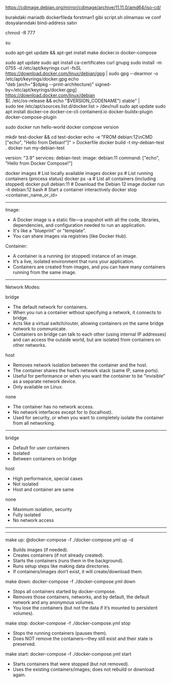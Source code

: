 https://cdimage.debian.org/mirror/cdimage/archive/11.11.0/amd64/iso-cd/

burakdaki mariadb dockerfileda forstman1 gibi script.sh olmaması ve conf dosyalarındaki bind-address satırı

chmod -R 777

su

sudo apt-get update && apt-get install make docker.io docker-compose

sudo apt update
sudo apt install ca-certificates curl gnupg
sudo install -m 0755 -d /etc/apt/keyrings
curl -fsSL https://download.docker.com/linux/debian/gpg | sudo gpg --dearmor -o /etc/apt/keyrings/docker.gpg
echo \
  "deb [arch="$(dpkg --print-architecture)" signed-by=/etc/apt/keyrings/docker.gpg] https://download.docker.com/linux/debian \
  $(. /etc/os-release && echo "$VERSION_CODENAME") stable" | \
  sudo tee /etc/apt/sources.list.d/docker.list > /dev/null
sudo apt update
sudo apt install docker-ce docker-ce-cli containerd.io docker-buildx-plugin docker-compose-plugin

sudo docker run hello-world
docker compose version

mkdir test-docker && cd test-docker
echo -e "FROM debian:12\nCMD [\"echo\", \"Hello from Debian!\"]" > Dockerfile
docker build -t my-debian-test .
docker run my-debian-test

version: "3.9"
services:
  debian-test:
    image: debian:11
    command: ["echo", "Hello from Docker Compose!"]

docker images          # List locally available images
docker ps              # List running containers (process status)
docker ps -a           # List all containers (including stopped)
docker pull debian:11  # Download the Debian 12 image
docker run -it debian:12 bash  # Start a container interactively
docker stop <container_name_or_id>

----

Image:
- A Docker image is a static file—a snapshot with all the code, libraries, dependencies, and configuration needed to run an application.
- It's like a "blueprint" or "template".
- You can share images via registries (like Docker Hub).

Container:
- A container is a running (or stopped) instance of an image.
- It’s a live, isolated environment that runs your application.
- Containers are created from images, and you can have many containers running from the same image.

----

Network Modes:

bridge
- The default network for containers.
- When you run a container without specifying a network, it connects to bridge.
- Acts like a virtual switch/router, allowing containers on the same bridge network to communicate.
- Containers on bridge can talk to each other (using internal IP addresses) and can access the outside world, but are isolated from containers on other networks.

host
- Removes network isolation between the container and the host.
- The container shares the host’s network stack (same IP, same ports).
- Useful for performance or when you want the container to be "invisible" as a separate network device.
- Only available on Linux.

none
- The container has no network access.
- No network interfaces except for lo (localhost).
- Used for security, or when you want to completely isolate the container from all networking.

----

bridge
- Default for user containers
- Isolated
- Between containers on bridge

host
- High performance, special cases
- Not isolated
- Host and container are same

none
- Maximum isolation, security
- Fully isolated
- No network access

----



----

make up: @docker-compose -f ./docker-compose.yml up -d
- Builds images (if needed).
- Creates containers (if not already created).
- Starts the containers (runs them in the background).
- Runs setup steps like making data directories.
- If containers/images don’t exist, it will create/download them.

make down: docker-compose -f ./docker-compose.yml down
- Stops all containers started by docker-compose.
- Removes those containers, networks, and by default, the default network and any anonymous volumes.
- You lose the containers (but not the data if it’s mounted to persistent volumes).

make stop: docker-compose -f ./docker-compose.yml stop
- Stops the running containers (pauses them).
- Does NOT remove the containers—they still exist and their state is preserved.

make start: docker-compose -f ./docker-compose.yml start
- Starts containers that were stopped (but not removed).
- Uses the existing containers/images; does not rebuild or download again.
